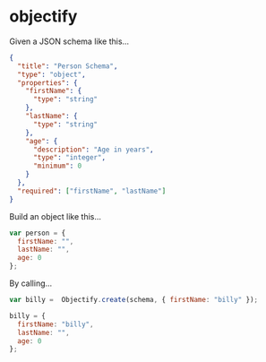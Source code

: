 objectify
=========

Given a JSON schema like this...  

```json
{
  "title": "Person Schema",
  "type": "object",
  "properties": {
    "firstName": {
      "type": "string"
    },
    "lastName": {
      "type": "string"
    },
    "age": {
      "description": "Age in years",
      "type": "integer",
      "minimum": 0
    }
  },
  "required": ["firstName", "lastName"]
}
```

Build an object like this... 

```js
var person = {
  firstName: "",
  lastName: "",
  age: 0
};
```
By calling...  

```js
var billy =  Objectify.create(schema, { firstName: "billy" });

billy = {
  firstName: "billy",
  lastName: "",
  age: 0
};
```

